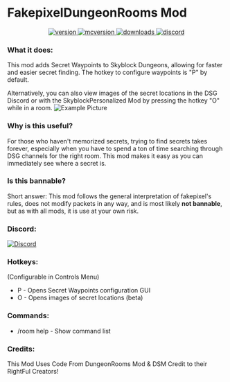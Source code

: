 # FakepixelDungeonRooms Mod

<p align="center">
  <a href="https://github.com/GinaFro/FakepixelDungeonRooms/releases/tag/1.0" target="_blank">
    <img alt="version" src="https://img.shields.io/github/v/release/GinaFro/FakepixelDungeonRooms?color=%239f00ff&style=for-the-badge" />
  </a>
  <a href="https://files.minecraftforge.net/net/minecraftforge/forge/index_1.8.9.html" target="_blank">
    <img alt="mcversion" src="https://img.shields.io/badge/MC%20Version-1.8.9-blue?color=%239f00ff&style=for-the-badge" />
  </a>
  <a href="https://github.com/GinaFro/FakepixelDungeonRooms/releases/tag/1.0" target="_blank">
    <img alt="downloads" src="https://img.shields.io/github/downloads/GinaFro/FakepixelDungeonRooms/total?color=%239f00ff&style=for-the-badge" />
  </a>
  <a href="https://discord.gg/GeQY6kwz7S" target="_blank">
    <img alt="discord" src="https://img.shields.io/discord/1059436679942897674?color=%239f00ff&label=Discord&style=for-the-badge" />
  </a>
</p>

### What it does:
This mod adds Secret Waypoints to Skyblock Dungeons, allowing for faster and easier secret finding. The hotkey to configure waypoints is "P" by default.

Alternatively, you can also view images of the secret locations in the DSG Discord or with the SkyblockPersonalized Mod by pressing the hotkey "O" while in a room.
![Example Picture](https://hypixel.net/attachments/2481105/)

### Why is this useful?
For those who haven't memorized secrets, trying to find secrets takes forever, especially when you have to spend a ton of time searching through DSG channels for the right room. This mod makes it easy as you can immediately see where a secret is.

### Is this bannable?
Short answer: This mod follows the general interpretation of fakepixel's rules, does not modify packets in any way, and is most likely **not bannable**, but as with all mods, it is use at your own risk.




### Discord:
[![Discord](https://img.shields.io/discord/1059436679942897674?color=%239f00ff&label=Discord&style=for-the-badge)](https://discord.gg/GeQY6kwz7S)


### Hotkeys:
(Configurable in Controls Menu)
 - P - Opens Secret Waypoints configuration GUI
 - O - Opens images of secret locations (beta)
 
### Commands:
 - /room help - Show command list
 
### Credits:
This Mod Uses Code From DungeonRooms Mod & DSM
Credit to their RightFul Creators!
